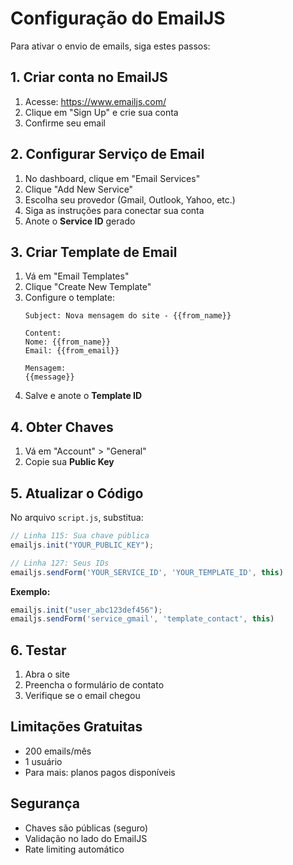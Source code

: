 # Configuração do EmailJS

Para ativar o envio de emails, siga estes passos:

## 1. Criar conta no EmailJS
1. Acesse: https://www.emailjs.com/
2. Clique em "Sign Up" e crie sua conta
3. Confirme seu email

## 2. Configurar Serviço de Email
1. No dashboard, clique em "Email Services"
2. Clique "Add New Service"
3. Escolha seu provedor (Gmail, Outlook, Yahoo, etc.)
4. Siga as instruções para conectar sua conta
5. Anote o **Service ID** gerado

## 3. Criar Template de Email
1. Vá em "Email Templates"
2. Clique "Create New Template"
3. Configure o template:
   ```
   Subject: Nova mensagem do site - {{from_name}}
   
   Content:
   Nome: {{from_name}}
   Email: {{from_email}}
   
   Mensagem:
   {{message}}
   ```
4. Salve e anote o **Template ID**

## 4. Obter Chaves
1. Vá em "Account" > "General"
2. Copie sua **Public Key**

## 5. Atualizar o Código
No arquivo `script.js`, substitua:

```javascript
// Linha 115: Sua chave pública
emailjs.init("YOUR_PUBLIC_KEY");

// Linha 127: Seus IDs
emailjs.sendForm('YOUR_SERVICE_ID', 'YOUR_TEMPLATE_ID', this)
```

**Exemplo:**
```javascript
emailjs.init("user_abc123def456");
emailjs.sendForm('service_gmail', 'template_contact', this)
```

## 6. Testar
1. Abra o site
2. Preencha o formulário de contato
3. Verifique se o email chegou

## Limitações Gratuitas
- 200 emails/mês
- 1 usuário
- Para mais: planos pagos disponíveis

## Segurança
- Chaves são públicas (seguro)
- Validação no lado do EmailJS
- Rate limiting automático